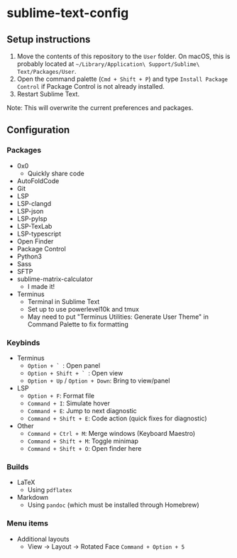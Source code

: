 # sublime-text-config

## Setup instructions
1) Move the contents of this repository to the `User` folder.  On macOS, this is probably located at `~/Library/Application\ Support/Sublime\ Text/Packages/User`.
2) Open the command palette (`Cmd + Shift + P`) and type `Install Package Control` if Package Control is not already installed.
3) Restart Sublime Text.

Note: This will overwrite the current preferences and packages.

## Configuration

### Packages
- 0x0
  -  Quickly share code
- AutoFoldCode
- Git
- LSP
- LSP-clangd
- LSP-json
- LSP-pylsp
- LSP-TexLab
- LSP-typescript
- Open Finder
- Package Control
- Python3
- Sass
- SFTP
- sublime-matrix-calculator
  - I made it!
- Terminus
  - Terminal in Sublime Text
  - Set up to use powerlevel10k and tmux
  - May need to put "Terminus Utilities: Generate User Theme" in Command Palette to fix formatting

### Keybinds
- Terminus
  - ``Option + ` ``: Open panel
  - ``Option + Shift + ` ``: Open view
  - `Option + Up` / `Option + Down`: Bring to view/panel
- LSP
  - `Option + F`: Format file
  - `Command + I`: Simulate hover
  - `Command + E`: Jump to next diagnostic
  - `Command + Shift + E`: Code action (quick fixes for diagnostic)
- Other
  - `Command + Ctrl + M`: Merge windows (Keyboard Maestro)
  - `Command + Shift + M`: Toggle minimap
  - `Command + Shift + O`: Open finder here

### Builds
- LaTeX
  - Using `pdflatex`
- Markdown
  - Using `pandoc` (which must be installed through Homebrew)

### Menu items
- Additional layouts
  - View $\to$ Layout $\to$ Rotated Face `Command + Option + 5`